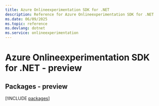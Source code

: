 ```yaml
---
title: Azure Onlineexperimentation SDK for .NET
description: Reference for Azure Onlineexperimentation SDK for .NET
ms.date: 06/09/2025
ms.topic: reference
ms.devlang: dotnet
ms.service: onlineexperimentation
---
```

# Azure Onlineexperimentation SDK for .NET - preview
## Packages - preview
[!INCLUDE [packages](onlineexperimentation-index.md)]